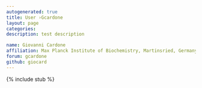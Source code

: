 ```yaml
---
autogenerated: true
title: User ›Gcardone
layout: page
categories: 
description: test description

name: Giovanni Cardone
affiliation: Max Planck Institute of Biochemistry, Martinsried, Germany
forum: gcardone
github: giocard
---
```

{% include stub %}

